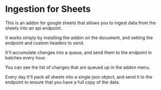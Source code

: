# Ingestion for Sheets

This is an addon for google sheets that allows you to ingest data from the sheets into an api endpoint.

It works simply by installing the addon on the document, and setting the endpoint and custom headers to send.

It'll accumulate changes into a queue, and send them to the endpoint in batches every hour.

You can see the list of changes that are queued up in the addon menu.

Every day it'll pack all sheets into a single json object, and send it to the endpoint to ensure that you have a full copy of the data.
